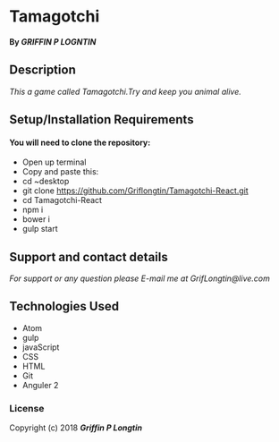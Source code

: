 # Tamagotchi
#### By _**GRIFFIN P LOGNTIN**_

## Description

_This a game called Tamagotchi.Try and keep you animal alive._

## Setup/Installation Requirements

#### You will need to clone the repository:

* Open up terminal
* Copy and paste this:
* cd ~desktop
* git clone https://github.com/Griflongtin/Tamagotchi-React.git
* cd Tamagotchi-React
* npm i
* bower i
* gulp start

## Support and contact details

_For support or any question please E-mail me at GrifLongtin@live.com_

## Technologies Used

  * Atom
  * gulp
  * javaScript
  * CSS
  * HTML
  * Git
  * Anguler 2
  
### License

Copyright (c) 2018 **_Griffin P Longtin_**

